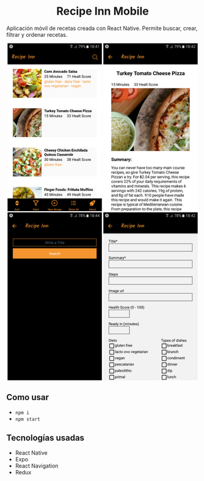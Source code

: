 <h1 align="center">
  Recipe Inn Mobile
</h1>

Aplicación móvil de recetas creada con React Native. Permite buscar, crear, filtrar y ordenar recetas.

<p align="center">
<img src="1.png" width="49%">
<img src="2.png" width="49%">
<img src="3.png" width="49%">
<img src="4.png" width="49%">
</p>

## Como usar

- `npm i`
- `npm start`

## Tecnologías usadas

- React Native
- Expo
- React Navigation
- Redux

